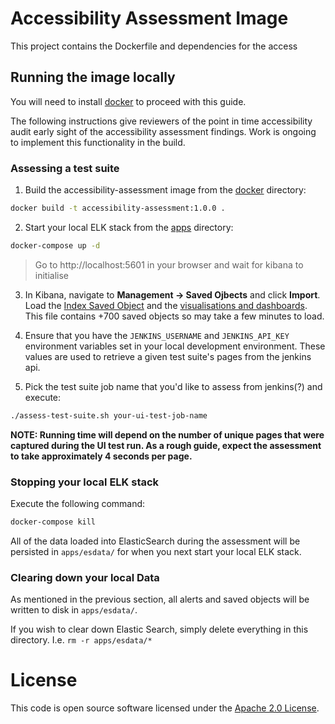 # Accessibility Assessment Image
This project contains the Dockerfile and dependencies for the access

## Running the image locally
You will need to install [docker](https://docs.docker.com/install) to proceed with this guide.

The following instructions give reviewers of the point in time accessibility audit early sight of the accessibility assessment findings. Work is ongoing to implement this functionality in the build.

### Assessing a test suite

1. Build the accessibility-assessment image from the [docker](docker/) directory:
```bash
docker build -t accessibility-assessment:1.0.0 .
```
2. Start your local ELK stack from the [apps](apps/) directory:
```bash
docker-compose up -d
```
> Go to http://localhost:5601 in your browser and wait for kibana to initialise

3. In Kibana, navigate to **Management -> Saved Ojbects** and click **Import**.  Load the [Index Saved Object](apps/kibana/kibana-index-so.json) and the [visualisations and dashboards](apps/kibana/management-kibana-so.json).  This file contains +700 saved objects so may take a few minutes to load.

4. Ensure that you have the `JENKINS_USERNAME` and `JENKINS_API_KEY` environment variables set in your local development environment.  These values are used to retrieve a given test suite's pages from the jenkins api.

5. Pick the test suite job name that you'd like to assess from jenkins(?) and execute:
```bash
./assess-test-suite.sh your-ui-test-job-name
```

**NOTE: Running time will depend on the number of unique pages that were captured during the UI test run.  As a rough guide, expect the assessment to take approximately 4 seconds per page.**

### Stopping your local ELK stack
Execute the following command:
```bash
docker-compose kill
```
All of the data loaded into ElasticSearch during the assessment will be persisted in `apps/esdata/` for when you next start your local ELK stack.

### Clearing down your local Data
As mentioned in the previous section, all alerts and saved objects will be written to disk in `apps/esdata/`.

If you wish to clear down Elastic Search, simply delete everything in this directory.  I.e. `rm -r apps/esdata/*`


# License

This code is open source software licensed under the [Apache 2.0 License]("http://www.apache.org/licenses/LICENSE-2.0.html").
